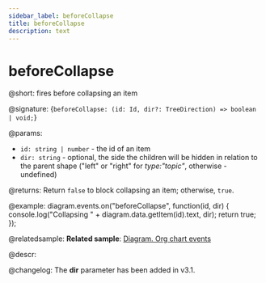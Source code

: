 ```yaml
---
sidebar_label: beforeCollapse
title: beforeCollapse
description: text
---
```


# beforeCollapse

@short: fires before collapsing an item

@signature: {`beforeCollapse: (id: Id, dir?: TreeDirection) => boolean | void;`}

@params:
- `id: string | number` - the id of an item 
- `dir: string` - optional, the side the children will be hidden in relation to the parent shape ("left" or "right" for *type:"topic"*, otherwise - undefined)

@returns:
Return `false` to block collapsing an item; otherwise, `true`.

@example:
diagram.events.on("beforeCollapse", function(id, dir) {
    console.log("Collapsing " + diagram.data.getItem(id).text, dir);
    return true;
});

@relatedsample:
**Related sample**: [Diagram. Org chart events](https://snippet.dhtmlx.com/l38pct7c)

@descr:

@changelog:
The **dir** parameter has been added in v3.1.
